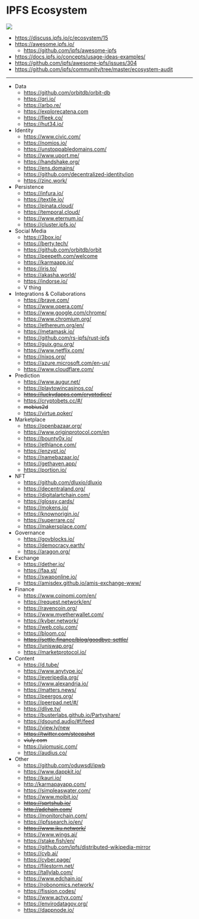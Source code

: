 # IPFS Ecosystem

![](https://i.imgur.com/RctC3Kh.png)

- https://discuss.ipfs.io/c/ecosystem/15
- https://awesome.ipfs.io/
    - https://github.com/ipfs/awesome-ipfs
- https://docs.ipfs.io/concepts/usage-ideas-examples/
- https://github.com/ipfs/awesome-ipfs/issues/304
- https://github.com/ipfs/community/tree/master/ecosystem-audit

---


- Data
    - https://github.com/orbitdb/orbit-db
    - https://qri.io/
    - https://arbo.re/
    - https://explorecatena.com
    - https://fleek.co/
    - https://hut34.io/
- Identity
    - https://www.civic.com/
    - https://nomios.io/
    - https://unstoppabledomains.com/
    - https://www.uport.me/
    - https://handshake.org/
    - https://ens.domains/
    - https://github.com/decentralized-identity/ion
    - https://zinc.work/
- Persistence
    - https://infura.io/
    - https://textile.io/
    - https://pinata.cloud/
    - https://temporal.cloud/
    - https://www.eternum.io/
    - https://cluster.ipfs.io/
- Social Media
    - https://3box.io/
    - https://berty.tech/
    - https://github.com/orbitdb/orbit
    - https://peepeth.com/welcome
    - https://karmaapp.io/
    - https://iris.to/
    - https://akasha.world/
    - https://indorse.io/
    - V thing
- Integrations & Collaborations
    - https://brave.com/
    - https://www.opera.com/
    - https://www.google.com/chrome/
    - https://www.chromium.org/
    - https://ethereum.org/en/
    - https://metamask.io/
    - https://github.com/rs-ipfs/rust-ipfs
    - https://guix.gnu.org/
    - https://www.netflix.com/
    - https://nixos.org/
    - https://azure.microsoft.com/en-us/
    - https://www.cloudflare.com/
- Prediction
    - https://www.augur.net/
    - https://playtowincasinos.co/
    - ~~https://luckydapps.com/cryptodice/~~
    - https://cryptobets.cc/#/
    - ~~mobius2d~~
    - https://virtue.poker/
- Marketplace
    - https://openbazaar.org/
    - https://www.originprotocol.com/en
    - https://bounty0x.io/
    - https://ethlance.com/
    - https://enzypt.io/
    - https://namebazaar.io/
    - https://gethaven.app/
    - https://portion.io/
- NFT
    - https://github.com/dluxio/dluxio
    - https://decentraland.org/
    - https://digitalartchain.com/
    - https://glossy.cards/
    - https://mokens.io/
    - https://knownorigin.io/
    - https://superrare.co/
    - https://makersplace.com/
- Governance
    - https://govblocks.io/
    - https://democracy.earth/
    - https://aragon.org/
- Exchange
    - https://dether.io/
    - https://faa.st/
    - https://swaponline.io/
    - https://amisdex.github.io/amis-exchange-www/
- Finance
    - https://www.coinomi.com/en/
    - https://request.network/en/
    - https://ravencoin.org/
    - https://www.myetherwallet.com/
    - https://kyber.network/
    - https://web.colu.com/
    - https://bloom.co/
    - ~~https://settle.finance/blog/goodbye-settle/~~
    - https://uniswap.org/
    - https://marketprotocol.io/
- Content
    - https://d.tube/
    - https://www.anytype.io/
    - https://everipedia.org/
    - https://www.alexandria.io/
    - https://matters.news/
    - https://peergos.org/
    - https://peerpad.net/#/
    - https://dlive.tv/
    - https://busterlabs.github.io/Partyshare/
    - https://dsound.audio/#!/feed
    - https://view.ly/new
    - ~~https://twitter.com/steepshot~~
    - ~~viuly.com~~
    - https://ujomusic.com/
    - https://audius.co/
- Other
    - https://github.com/oduwsdl/ipwb
    - https://www.dappkit.io/
    - https://kauri.io/
    - http://karmapayapp.com/
    - https://simpleaswater.com/
    - https://www.moibit.io/
    - ~~https://sprtshub.io/~~
    - ~~http://adchain.com/~~
    - https://monitorchain.com/
    - https://ipfssearch.io/en/
    - ~~https://www.iku.network/~~
    - https://www.wings.ai/
    - https://stake.fish/en/
    - https://github.com/ipfs/distributed-wikipedia-mirror
    - https://cyb.ai/
    - https://cyber.page/
    - https://filestorm.net/
    - https://tallylab.com/
    - https://www.edchain.io/
    - https://robonomics.network/
    - https://fission.codes/
    - https://www.actyx.com/
    - https://envirodatagov.org/
    - https://dappnode.io/
